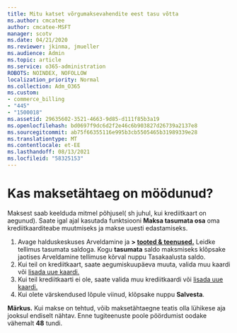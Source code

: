 ```yaml
---
title: Mitu katset võrgumaksevahendite eest tasu võtta
ms.author: cmcatee
author: cmcatee-MSFT
manager: scotv
ms.date: 04/21/2020
ms.reviewer: jkinma, jmueller
ms.audience: Admin
ms.topic: article
ms.service: o365-administration
ROBOTS: NOINDEX, NOFOLLOW
localization_priority: Normal
ms.collection: Adm_O365
ms.custom:
- commerce_billing
- "445"
- "1500018"
ms.assetid: 29635602-3521-4663-9d85-d111f85b3a19
ms.openlocfilehash: bd0697f9dc6d2f2e46c6b903827d26739a2137e8
ms.sourcegitcommit: ab75f66355116e995b3cb5505465b31989339e28
ms.translationtype: MT
ms.contentlocale: et-EE
ms.lasthandoff: 08/13/2021
ms.locfileid: "58325153"
---
```

# <a name="past-due-account"></a>Kas maksetähtaeg on möödunud?

Maksest saab keelduda mitmel põhjusel( sh juhul, kui krediitkaart on aegunud). Saate igal ajal kasutada funktsiooni **Maksa tasumata osa** oma krediitkaarditeabe muutmiseks ja makse uuesti edastamiseks.

1. Avage halduskeskuses Arveldamine ja **> [tooted & teenused.](https://go.microsoft.com/fwlink/p/?linkid=842054)**
Leidke tellimus tasumata saldoga. Kogu **tasumata** saldo maksmiseks klõpsake jaotises Arveldamine  tellimuse kõrval nuppu Tasakaalusta saldo. 
2. Kui teil on krediitkaart, saate aegumiskuupäeva muuta, valida muu kaardi või [lisada uue kaardi.](https://docs.microsoft.com/microsoft-365/commerce/billing-and-payments/manage-payment-methods)
3. Kui teil krediitkaarti ei ole, saate valida muu krediitkaardi või [lisada uue kaardi.](https://docs.microsoft.com/microsoft-365/commerce/billing-and-payments/manage-payment-methods)
4. Kui olete värskendused lõpule viinud, klõpsake nuppu **Salvesta**.

**Märkus.** Kui makse on tehtud, võib maksetähtaegne teatis olla lühikese aja jooksul endiselt nähtav. Enne tugiteenuste poole pöördumist oodake vähemalt **48** tundi.
